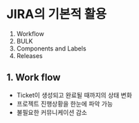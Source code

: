 # JIRA의 기본적 활용

1. Workflow
2. BULK
3. Components and Labels
4. Releases

## 1. Work flow

-   Ticket이 생성되고 완료될 때까지의 상태 변화
-   프로젝트 진행상황을 한눈에 파악 가능
-   불필요한 커뮤니케이션 감소

